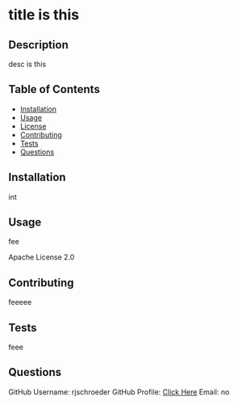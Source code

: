 
# title is this

## Description

desc is this

## Table of Contents

- [Installation](#installation)
- [Usage](#usage)
- [License](#license)
- [Contributing](#contributing)
- [Tests](#tests)
- [Questions](#questions)

## Installation

int

## Usage

fee

Apache License 2.0

## Contributing

feeeee

## Tests

feee

## Questions

GitHub Username: rjschroeder
GitHub Profile: [Click Here](https://github.com/rjschroeder)
Email: no


